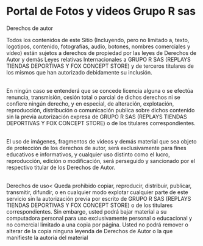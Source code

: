 # Portal de Fotos y videos Grupo R sas
Derechos de autor

Todos los contenidos de este Sitio (Incluyendo, pero no limitado a, texto, logotipos, contenido, fotografías, audio, botones, nombres comerciales y vídeo) están sujetos a derechos de propiedad por las leyes de Derechos de Autor y demás Leyes relativas Internacionales a GRUPO R SAS (REPLAYS TIENDAS DEPORTIVAS Y FOX CONCEPT STORE) y de terceros titulares de los mismos que han autorizado debidamente su inclusión.<br><br>

En ningún caso se entenderá que se concede licencia alguna o se efectúa renuncia, transmisión, cesión total o parcial de dichos derechos ni se confiere ningún derecho, y en especial, de alteración, explotación, reproducción, distribución o comunicación publica sobre dichos contenido sin la previa autorización expresa de GRUPO R SAS (REPLAYS TIENDAS DEPORTIVAS Y FOX CONCEPT STORE) o de los titulares correspondientes.<br><br>

El uso de imágenes, fragmentos de videos y demás material que sea objeto de protección de los derechos de autor, será exclusivamente para fines educativos e informativos, y cualquier uso distinto como el lucro, reproducción, edición o modificación, será perseguido y sancionado por el respectivo titular de los Derechos de Autor.<br><br>

Derechos de uso<
Queda prohibido copiar, reproducir, distribuir, publicar, transmitir, difundir, o en cualquier modo explotar cualquier parte de este servicio sin la autorización previa por escrito de GRUPO R SAS (REPLAYS TIENDAS DEPORTIVAS Y FOX CONCEPT STORE) o de los titulares correspondientes. Sin embargo, usted podrá bajar material a su computadora personal para uso exclusivamente personal o educacional y no comercial limitado a una copia por página. Usted no podrá remover o alterar de la copia ninguna leyenda de Derechos de Autor o la que manifieste la autoría del material
